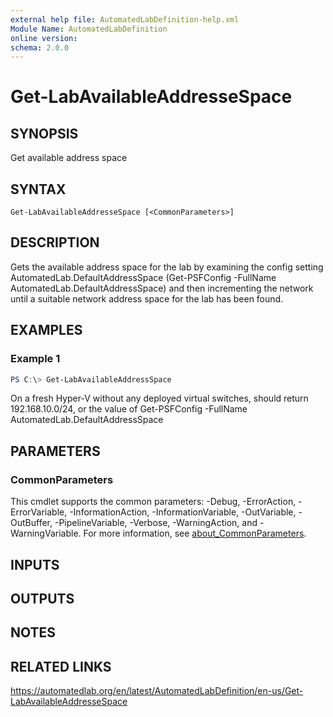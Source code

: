 ```yaml
---
external help file: AutomatedLabDefinition-help.xml
Module Name: AutomatedLabDefinition
online version:
schema: 2.0.0
---
```


# Get-LabAvailableAddresseSpace

## SYNOPSIS
Get available address space

## SYNTAX

```
Get-LabAvailableAddresseSpace [<CommonParameters>]
```

## DESCRIPTION
Gets the available address space for the lab by examining the config setting AutomatedLab.DefaultAddressSpace (Get-PSFConfig -FullName AutomatedLab.DefaultAddressSpace) and then incrementing the network until a suitable network address space for the lab has been found.

## EXAMPLES

### Example 1
```powershell
PS C:\> Get-LabAvailableAddressSpace
```

On a fresh Hyper-V without any deployed virtual switches, should return 192.168.10.0/24, or the value of Get-PSFConfig -FullName AutomatedLab.DefaultAddressSpace

## PARAMETERS

### CommonParameters
This cmdlet supports the common parameters: -Debug, -ErrorAction, -ErrorVariable, -InformationAction, -InformationVariable, -OutVariable, -OutBuffer, -PipelineVariable, -Verbose, -WarningAction, and -WarningVariable. For more information, see [about_CommonParameters](http://go.microsoft.com/fwlink/?LinkID=113216).

## INPUTS

## OUTPUTS

## NOTES

## RELATED LINKS
https://automatedlab.org/en/latest/AutomatedLabDefinition/en-us/Get-LabAvailableAddresseSpace

